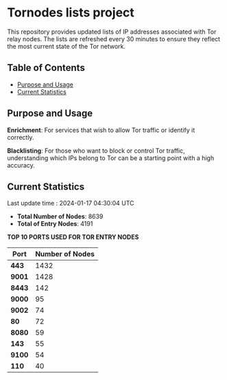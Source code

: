 # Tornodes lists project

This repository provides updated lists of IP addresses associated with Tor relay nodes. The lists are refreshed every 30 minutes to ensure they reflect the most current state of the Tor network.

## Table of Contents

- [Purpose and Usage](#purpose-and-usage)
- [Current Statistics](#current-statistics)


## Purpose and Usage

**Enrichment**: For services that wish to allow Tor traffic or identify it correctly.

**Blacklisting**: For those who want to block or control Tor traffic, understanding which IPs belong to Tor can be a starting point with a high accuracy.

## Current Statistics

Last update time : 2024-01-17 04:30:04 UTC

- **Total Number of Nodes**: 8639
- **Total of Entry Nodes**: 4191

**TOP 10 PORTS USED FOR TOR ENTRY NODES**

| **Port** | **Number of Nodes** |
|------|-----------------|
| **443**   | 1432  |
| **9001**   | 1428  |
| **8443**   | 142  |
| **9000**   | 95  |
| **9002**   | 74  |
| **80**   | 72  |
| **8080**   | 59  |
| **143**   | 55  |
| **9100**   | 54  |
| **110**   | 40  |

